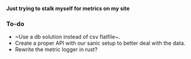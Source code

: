 #### Just trying to stalk myself for metrics on my site

### To-do
- ~Use a db solution instead of csv flatfile~.
- Create a proper API with our sanic setup to better deal with the data.
- Rewrite the metric logger in rust?

